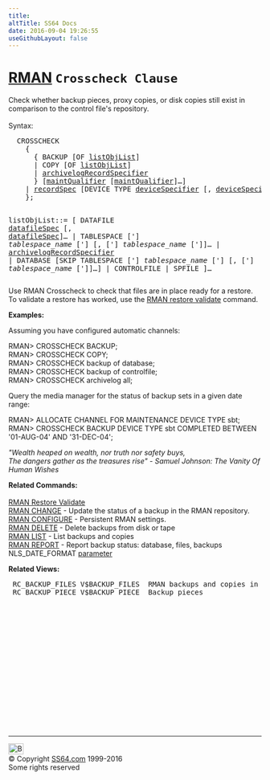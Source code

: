 ```yaml
---
title:
altTitle: SS64 Docs
date: 2016-09-04 19:26:55
useGithubLayout: false
---
```

<!-- #BeginLibraryItem "/Library/head_ora.lbi" --><!-- #EndLibraryItem --><h1><a href="rman.html">RMAN</a> <code>Crosscheck Clause</code></h1> 
<p>Check whether backup pieces, proxy copies, or disk copies
  still exist in comparison to the control file's repository.<br>
  <br>
Syntax:</p>
<pre>&nbsp; CROSSCHECK
    { 
      { BACKUP [OF <a href="rman_crosscheck.html#listObjList">listObjList</a>] 
      | COPY [OF <a href="rman_crosscheck.html#listObjList">listObjList</a>] 
      | <a href="rman_archivelogRecordSpecifier.html">archivelogRecordSpecifier</a> 
      } [<a href="rman_maintQualifier.html">maintQualifier</a> [<a href="rman_maintQualifier.html">maintQualifier</a>]…] 
    | <a href="rman_recordspecifier.html">recordSpec</a> [DEVICE TYPE <a href="rman_devicespecifier.html">deviceSpecifier</a> [, <a href="rman_devicespecifier.html">deviceSpecifier</a>]…]
    };

   listObjList<a id="listObjList"></a>::=
      [ DATAFILE <a href="rman_datafile.html">datafileSpec</a> [, <a href="rman_datafile.html">datafileSpec</a>]… 
      | TABLESPACE ['] <i>tablespace_name</i> ['] [, ['] <i>tablespace_name</i> [']]… 
      | <a href="rman_archivelogRecordSpecifier.html">archivelogRecordSpecifier</a> 
      | DATABASE [SKIP TABLESPACE ['] <i>tablespace_name</i> [']
           [, ['] <i>tablespace_name</i> [']]…] 
      | CONTROLFILE
      | SPFILE
      ]…</pre>
<p>Use <span class="code">RMAN Crosscheck</span> to check that files are in place ready for a restore. <br>To validate a  restore has worked, use the <a href="rman_restore.html">RMAN restore validate</a> command.</p>
<p><b>Examples:</b></p>
<p>Assuming  you have configured automatic channels:</p>
<p class="code">RMAN&gt; CROSSCHECK BACKUP;<br>
RMAN&gt; CROSSCHECK COPY;<br>
RMAN&gt; CROSSCHECK backup of database; <br>
RMAN&gt; CROSSCHECK backup of controlfile;<br>
RMAN&gt; CROSSCHECK archivelog all;</p>
<p>Query the media manager for
      the status of backup sets in a given date range:</p>
<p class="code">RMAN&gt; ALLOCATE CHANNEL FOR MAINTENANCE DEVICE TYPE sbt;<br>
RMAN&gt; CROSSCHECK BACKUP DEVICE TYPE sbt COMPLETED BETWEEN '01-AUG-04' AND
'31-DEC-04';</p>
<p><i>"Wealth heaped on wealth, nor truth nor safety buys,<br>
  The dangers gather as the treasures rise" - Samuel Johnson: The Vanity Of Human Wishes</i></p>
<p><b>    Related Commands:<br></b><a href="rman_change.html"><br>
  </a><a href="rman_restore.html">RMAN Restore Validate</a><a href="rman_change.html"><br>
RMAN CHANGE</a> - Update the status of a backup in the RMAN repository. <a href="rman_configure.html"><br>
  RMAN CONFIGURE</a> - Persistent RMAN settings. <a href="rman_delete.html"><br>
  RMAN DELETE</a> - Delete backups from disk or tape <br>
  <a href="rman_list.html">RMAN LIST</a> - List backups and copies <a href="rman_recover.html"><br>
  </a><a href="rman_report.html">
  RMAN REPORT</a> - Report backup status: database, files, backups <br>
  NLS_DATE_FORMAT <a href="syntax-initora.html">parameter</a></p>
<p><b>Related Views:</b></p>
<pre> RC_BACKUP_FILES V$BACKUP_FILES  RMAN backups and copies in the repository.
 RC_BACKUP_PIECE V$BACKUP_PIECE  Backup pieces</pre><!-- #BeginLibraryItem "/Library/foot_ora.lbi" --><p>
<!-- oracle-footer -->
<ins class="adsbygoogle" style="display:inline-block;width:300px;height:250px" data-ad-client="ca-pub-6140977852749469" data-ad-slot="4275490898"></ins>
<script>
(adsbygoogle = window.adsbygoogle || []).push({});
</script></p>
<hr>
<div id="bl" class="footer"><a href="rman_crosscheck.html#"><img src="../images/top.png" width="30" height="22" alt="Back to the Top"></a></div>
<div id="br" class="footer, tagline">© Copyright <a href="../index.html">SS64.com</a> 1999-2016<br>
Some rights reserved</div><!-- #EndLibraryItem --><pre>&nbsp;</pre>



